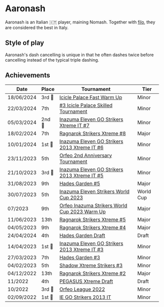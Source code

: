 # Aaronash

Aaronash is an Italian :it: player, maining Nomash. Together with [filo](filo.md),
they are considered the best in Italy.

## Style of play

Aaronash's dash cancelling is unique in that he often dashes twice before cancelling instead of the typical triple dashing. 

## Achievements

|Date|Place|Tournament|Tier|
|-|-|-|-|
| 18/06/2024 |3rd :3rd_place_medal:| [Icicle Palace Fast Warm Up](../../tournaments/icicle/iciclewarmup.md) | Minor |
| 22/03/2024 | 7th |[#3 Icicle Palace Skilled Tournament](../../tournaments/icicle/icicle3.md) | Minor |
| 05/03/2024 |2nd :2nd_place_medal:|[Inazuma Eleven GO Strikers Xtreme IT #7](../../tournaments/italia/it7.md) | Minor |
| 18/02/2024 | 7th |[Ragnarok Strikers Xtreme #8](../../tournaments/ragna/ragnax8.md) | Major |
| 10/01/2024 |1st :1st_place_medal:| [Inazuma Eleven GO Strikers 2013 Xtreme IT #6](../../tournaments/italia/it6.md) | Minor |
| 23/11/2023 | 5th |[Orfeo 2nd Anniversary Tournament](../../tournaments/orfeo/orfeoanni.md) | Minor |
| 21/10/2023 |3rd :3rd_place_medal:| [Inazuma Eleven GO Strikers 2013 Xtreme IT #5](../../tournaments/italia/it5.md) | Minor |
| 31/08/2023 | 9th | [Hades Garden #5](../../tournaments/hg/hg5.md) | Major |
| 30/07/2023 | 5th | [Inazuma Eleven Strikers World Cup 2023](../../tournaments/worldcup23.md) | World Cup |
| 07/2023 | 9th | [Orfeo Inazuma Strikers World Cup 2023 Warm Up](../../tournaments/orfeo/orfeowc.md) | Major |
| 11/06/2023 | 13th | [Ragnarok Strikers Xtreme #5](../../tournaments/ragna/ragnax5.md) | Major |
| 04/05/2023 | 9th | [Ragnarok Strikers Xtreme #4](../../tournaments/ragna/ragnax4.md) | Major |
| 24/04/2024 | 4th | [Hades Garden Draft](../../tournaments/draft/hgdraft.md) | Draft |
| 14/04/2023 |1st :1st_place_medal:| [Inazuma Eleven GO Strikers 2013 Xtreme IT #3](../../tournaments/italia/it3.md) | Minor |
| 27/03/2023 | 7th | [Hades Garden #3](../../tournaments/hg/hg3.md) | Minor |
| 04/02/2023 | 5th | [Shadow Xtreme Strikers #3](../../tournaments/shadow/shadow3.md) | Minor |
| 04/12/2022 | 13th | [Ragnarok Strikers Xtreme #2](../../tournaments/ragna/ragnax2.md) | Major |
| 11/2022 | 4th | [PEGASUS Xtreme Draft](../../tournaments/draft/pegasusdraft.md) | Draft | 
| 10/2022 |3rd :3rd_place_medal:| [Orfeo League 2022](../../tournaments/orfeo/orfeoleague.md) | Minor | 
| 02/09/2022 |1st :1st_place_medal:| [IE GO Strikers 2013 IT](../../tournaments/italia/it0.md) | Minor |

